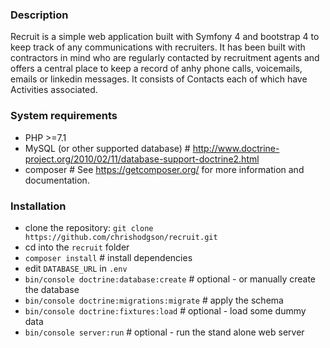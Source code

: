 ### Description
Recruit is a simple web application built with Symfony 4 and bootstrap 4 to keep track of any communications 
with recruiters. It has been built with contractors in mind who are regularly contacted by recruitment agents and 
offers a central place to keep a record of anhy phone calls, voicemails, emails or linkedin messages. It consists of 
Contacts each of which have Activities associated. 

### System requirements
- PHP >=7.1
- MySQL (or other supported database) # http://www.doctrine-project.org/2010/02/11/database-support-doctrine2.html 
- composer # See https://getcomposer.org/ for more information and documentation.

### Installation 
- clone the repository: `git clone https://github.com/chrishodgson/recruit.git` 
- cd into the `recruit` folder                     
- `composer install` # install dependencies
- edit `DATABASE_URL` in `.env`
- `bin/console doctrine:database:create` # optional - or manually create the database
- `bin/console doctrine:migrations:migrate` # apply the schema
- `bin/console doctrine:fixtures:load` # optional - load some dummy data
- `bin/console server:run` # optional - run the stand alone web server